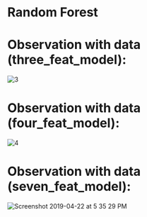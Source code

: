 # Random Forest


# Observation with data (three_feat_model):

![3](https://user-images.githubusercontent.com/17769945/56496842-aeee8b00-6518-11e9-9eb2-6e726305f1c1.png)

# Observation with data (four_feat_model):


![4](https://user-images.githubusercontent.com/17769945/56496843-af872180-6518-11e9-9599-773631715b37.png)

# Observation with data (seven_feat_model):

![Screenshot 2019-04-22 at 5 35 29 PM](https://user-images.githubusercontent.com/17769945/56499682-0b57a780-6525-11e9-8235-8dd12851228e.png)


